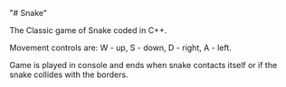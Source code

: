 "# Snake" 

The Classic game of Snake coded in C++.

Movement controls are: W - up, S - down, D - right, A - left.

Game is played in console and ends when snake contacts itself or if the snake collides with the borders. 
